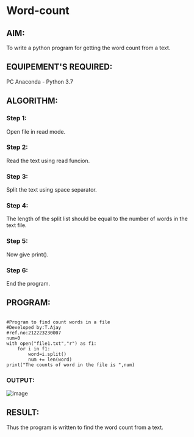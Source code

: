 # Word-count
## AIM:
To write a python program for getting the word count from a text.
## EQUIPEMENT'S REQUIRED: 
PC
Anaconda - Python 3.7
## ALGORITHM: 
### Step 1:
Open file in read mode.
### Step 2: 
Read the text using read funcion.
### Step 3: 
Split the text using space separator.
### Step 4:  
The length of the split list should be equal to the number of words in the text file.
### Step 5: 
Now give print().
### Step 6: 
End the program.
## PROGRAM:
```

#Program to find count words in a file
#Developed by:T.Ajay
#ref.no:212223230007
num=0
with open("file1.txt","r") as f1:
    for i in f1:
        word=i.split()
        num += len(word)
print("The counts of word in the file is ",num)
```
### OUTPUT:
![image](https://github.com/Ajayreddy-2006/Word-count/assets/145742508/bb26ab29-3dd4-4f54-b3a7-05f0f4c6bd23)


## RESULT:
Thus the program is written to find the word count from a text.

